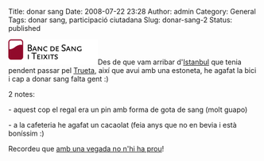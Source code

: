 Title: donar sang
Date: 2008-07-22 23:28
Author: admin
Category: General
Tags: donar sang, participació ciutadana
Slug: donar-sang-2
Status: published

<img src="./wp-content/uploads/2007/04/logo_portada.gif" data-align="right" alt="logo del banc de sang" />Des de que vam arribar d'<a href="http://ca.wikipedia.org/wiki/Istanbul" target="_blank" rel="noopener">Istanbul</a> que tenia pendent passar pel <a href="http://www6.gencat.net/ics/trueta/scripts/default.asp" target="_blank" rel="noopener">Trueta</a>, així que avui amb una estoneta, he agafat la bici i cap a donar sang falta gent :)

2 notes:

\- aquest cop el regal era un pin amb forma de gota de sang (molt guapo)

\- a la cafeteria he agafat un cacaolat (feia anys que no en bevia i està boníssim :)

Recordeu que <a href="http://www.google.com/search?hl=ca&amp;q=amb+una+vegada+no+n%27hi+ha+prou&amp;btnG=Cerca&amp;lr=" target="_blank" rel="noopener">amb una vegada no n'hi ha prou</a>!
